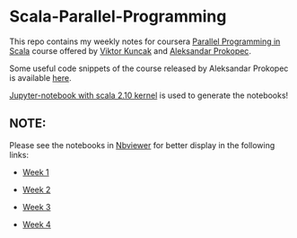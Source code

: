 # Scala-Parallel-Programming

This repo contains my weekly notes for coursera [Parallel Programming in Scala](https://www.coursera.org/learn/parprog1) course offered by [Viktor Kuncak](http://lara.epfl.ch/~kuncak/) and [Aleksandar Prokopec](http://axel22.github.io/).

Some useful code snippets of the course released by Aleksandar Prokopec is available [here](https://github.com/axel22/parprog-snippets).

[Jupyter-notebook with scala 2.10 kernel](https://github.com/alexarchambault/jupyter-scala) is used to generate the notebooks!

## NOTE:

Please see the notebooks in [Nbviewer](http://nbviewer.jupyter.org/) for better display in the following links:

* [Week 1](http://nbviewer.jupyter.org/github/ehsanmok/Scala-Parallel-Programming/blob/master/week1_summary.ipynb)

* [Week 2](http://nbviewer.jupyter.org/github/ehsanmok/Scala-Parallel-Programming/blob/master/week2_summary.ipynb)

* [Week 3](http://nbviewer.jupyter.org/github/ehsanmok/Scala-Parallel-Programming/blob/master/week3_summary.ipynb)

* [Week 4](http://nbviewer.jupyter.org/github/ehsanmok/Scala-Parallel-Programming/blob/master/week4_summary.ipynb)
